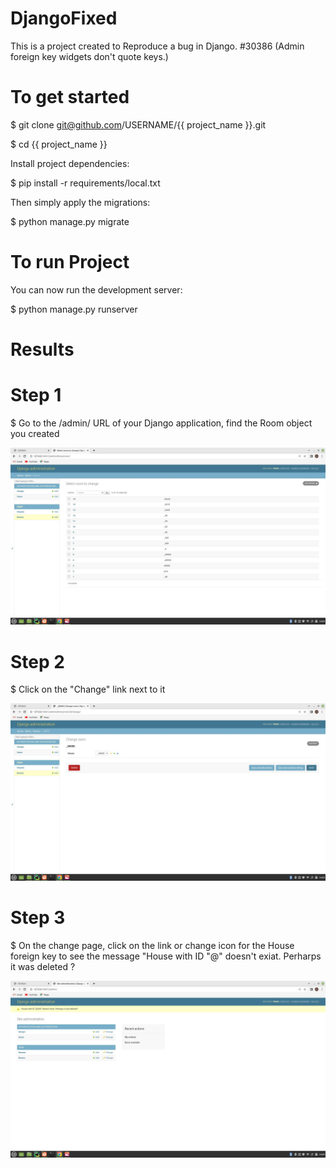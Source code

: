 # DjangoFixed
This is a project created to Reproduce a bug in Django. 
#30386 (Admin foreign key widgets don't quote keys.)

# To get started
$ git clone git@github.com/USERNAME/{{ project_name }}.git

$ cd {{ project_name }}

Install project dependencies:

$ pip install -r requirements/local.txt

Then simply apply the migrations:

$ python manage.py migrate

# To run Project

You can now run the development server:

$ python manage.py runserver
 

# Results
# Step 1

$ Go to the /admin/ URL of your Django application, find the Room object you created

![PK!.png](https://github.com/Oluwayhemisi/DjangoFixed/blob/main/PK1.jpeg)


# Step 2
$ Click on the "Change" link next to it

![PK2.png](https://github.com/Oluwayhemisi/DjangoFixed/blob/main/PK2.jpeg)


# Step 3

$ On the change page, click on the link or change icon for the House foreign key to see the message "House with ID "@" doesn't exiat. Perharps it was deleted ?

![PK3.png](https://github.com/Oluwayhemisi/DjangoFixed/blob/main/PK3.jpeg)
